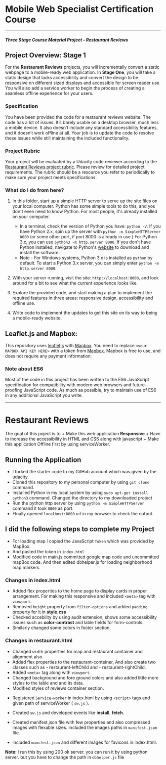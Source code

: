 # Mobile Web Specialist Certification Course
---
#### _Three Stage Course Material Project - Restaurant Reviews_

## Project Overview: Stage 1

For the **Restaurant Reviews** projects, you will incrementally convert a static webpage to a mobile-ready web application. In **Stage One**, you will take a static design that lacks accessibility and convert the design to be responsive on different sized displays and accessible for screen reader use. You will also add a service worker to begin the process of creating a seamless offline experience for your users.

### Specification

You have been provided the code for a restaurant reviews website. The code has a lot of issues. It’s barely usable on a desktop browser, much less a mobile device. It also doesn’t include any standard accessibility features, and it doesn’t work offline at all. Your job is to update the code to resolve these issues while still maintaining the included functionality.

### Project Rubric

Your project will be evaluated by a Udacity code reviewer according to the [Restaurant Reviews project rubric](https://review.udacity.com/#!/rubrics/1090/view). Please review for detailed project requirements. The rubric should be a resource you refer to periodically to make sure your project meets specifications.

### What do I do from here?

1. In this folder, start up a simple HTTP server to serve up the site files on your local computer. Python has some simple tools to do this, and you don't even need to know Python. For most people, it's already installed on your computer.

    * In a terminal, check the version of Python you have: `python -V`. If you have Python 2.x, spin up the server with `python -m SimpleHTTPServer 8000` (or some other port, if port 8000 is already in use.) For Python 3.x, you can use `python3 -m http.server 8000`. If you don't have Python installed, navigate to Python's [website](https://www.python.org/) to download and install the software.
   * Note -  For Windows systems, Python 3.x is installed as `python` by default. To start a Python 3.x server, you can simply enter `python -m http.server 8000`.
2. With your server running, visit the site: `http://localhost:8000`, and look around for a bit to see what the current experience looks like.
3. Explore the provided code, and start making a plan to implement the required features in three areas: responsive design, accessibility and offline use.
4. Write code to implement the updates to get this site on its way to being a mobile-ready website.

## Leaflet.js and Mapbox:

This repository uses [leafletjs](https://leafletjs.com/) with [Mapbox](https://www.mapbox.com/). You need to replace `<your MAPBOX API KEY HERE>` with a token from [Mapbox](https://www.mapbox.com/). Mapbox is free to use, and does not require any payment information.

### Note about ES6

Most of the code in this project has been written to the ES6 JavaScript specification for compatibility with modern web browsers and future-proofing JavaScript code. As much as possible, try to maintain use of ES6 in any additional JavaScript you write.

____________________

# Restaurant Reviews

The goal of this poject is to
	+ Make this web application **Responsive**
	+ Have to increase the accessibility in HTML and CSS along with javascript
	+ Make this application Offline first by using serviceWorker.

## Running the Application

+ I forked the starter code to my GitHub account which was given by the udacity.
+ Cloned this repository to my personal computer by using `git clone` command.
+ Installed Python in my local system by using `sudo apt-get install python3` command. Changed the directory to my downloaded project
+ Run the python http server by using `python -m SimpleHTTPServer` command it took `8000` as port.
+ FInally opened `localhost:8000` url in my browser to check the output.

## I did the following steps to complete my Project

+ For loading map I copied the JavaScript `Token` which was provided by MapBox.
+ And pasted the token in `index.html`
+ Modified code in main.js committed google map code and uncommitted mapBox code. And then edited dbhelper.js for loading neighborhood map markers.

### Changes in index.html

- Added flex properties to the home page to display cards in proper arrangement. For making this responsive and included `<meta>` tag with `viewport`.
- Removed `height` property from `filter-options` and added `padding` property for it in **style.css**
- Checked accebility by using audit extension, shows some accessibility issues such as **color-contrast** and lable fields for form-controls.
- Similarly changed some colors in footer section.

### Changes in restaurant.html

- Changed `width` properties for map and restaurant container and alignment also.
- Added flex properties to the restaurant-conteiner, And also create two classes such as
		- restaurant-leftChild and
		- restaurant-rightChild.
- Added `<meta>` tag along with `viewport`.
- Changed background and fore ground colors and also added little more styles to the table and and its data.
- Modified styles of reviews container section.

+ Registered `Service-worker` in index.html by using `<script>` tags and given path of serviceWorker ( `sw.js` ).

+ Created `sw.js` and developed events like **install**, **fetch**.
+ Created manifest.json file with few properties and also compressed images with flexable sizes. Included the images paths in `manifest.json` file.
+ included `manifest.json` and different images for favicons in index.html.

**Note**: I run this by using 200 ok server. you can run it by using python server. but you have to change the path in `dbhelper.js` file

